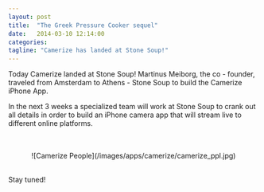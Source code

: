 ```yaml
---
layout: post
title:  "The Greek Pressure Cooker sequel"
date:   2014-03-10 12:14:00
categories: 
tagline: "Camerize has landed at Stone Soup!"
---
```


Today Camerize landed at Stone Soup! Martinus Meiborg, the co - founder, traveled from Amsterdam to Athens - Stone Soup to build the Camerize iPhone App.

In the next 3 weeks a specialized team will work at Stone Soup to crank out all details in order to build an iPhone camera app that will stream live to different online platforms.

<br>
<br>
<center>
![Camerize People](/images/apps/camerize/camerize_ppl.jpg)
</center>
<br>

Stay tuned!
